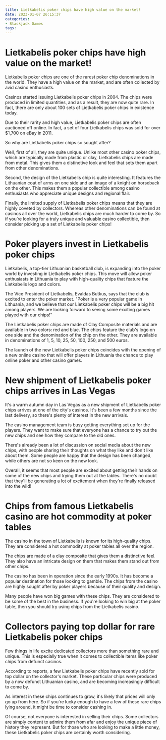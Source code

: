 ```yaml
---
title: Lietkabelis poker chips have high value on the market! 
date: 2023-01-07 20:15:37
categories:
- Blackjack Games
tags:
---
```



#  Lietkabelis poker chips have high value on the market! 

Lietkabelis poker chips are one of the rarest poker chip denominations in the world. They have a high value on the market, and are often collected by avid casino enthusiasts.

Casinos started issuing Lietkabelis poker chips in 2004. The chips were produced in limited quantities, and as a result, they are now quite rare. In fact, there are only about 100 sets of Lietkabelis poker chips in existence today.

Due to their rarity and high value, Lietkabelis poker chips are often auctioned off online. In fact, a set of four Lietkabelis chips was sold for over $1,700 on eBay in 2011.

So why are Lietkabelis poker chips so sought after?

Well, first of all, they are quite unique. Unlike most other casino poker chips, which are typically made from plastic or clay, Lietkabelis chips are made from metal. This gives them a distinctive look and feel that sets them apart from other denominations.

Second, the design of the Lietkabelis chip is quite interesting. It features the Lithuanian coat of arms on one side and an image of a knight on horseback on the other. This makes them a popular collectible among casino enthusiasts who appreciate unique designs and regional flair.

Finally, the limited supply of Lietkabelis poker chips means that they are highly coveted by collectors. Whereas other denominations can be found at casinos all over the world, Lietkabelis chips are much harder to come by. So if you’re looking for a truly unique and valuable casino collectible, then consider picking up a set of Lietkabelis poker chips!

#  Poker players invest in Lietkabelis poker chips 

Lietkabelis, a top-tier Lithuanian basketball club, is expanding into the poker world by investing in Lietkabelis poker chips. This move will allow poker enthusiasts in Lithuania to play with high-quality chips that feature the Lietkabelis logo and colors.

The Vice President of Lietkabelis, Evaldas Butkus, says that the club is excited to enter the poker market. "Poker is a very popular game in Lithuania, and we believe that our Lietkabelis poker chips will be a big hit among players. We are looking forward to seeing some exciting games played with our chips!"

The Lietkabelis poker chips are made of Clay Composite materials and are available in two colors: red and blue. The chips feature the club's logo on one side and the denomination of the chip on the other. They are available in denominations of 1, 5, 10, 25, 50, 100, 250, and 500 euros.

The launch of the new Lietkabelis poker chips coincides with the opening of a new online casino that will offer players in Lithuania the chance to play online poker and other casino games.

#  New shipment of Lietkabelis poker chips arrives in Las Vegas 

It's a warm autumn day in Las Vegas as a new shipment of Lietkabelis poker chips arrives at one of the city's casinos. It's been a few months since the last delivery, so there's plenty of interest in the new arrivals.

The casino management team is busy getting everything set up for the players. They want to make sure that everyone has a chance to try out the new chips and see how they compare to the old ones.

There's already been a lot of discussion on social media about the new chips, with people sharing their thoughts on what they like and don't like about them. Some people are happy that the design has been changed, while others are not so keen on the new look.

Overall, it seems that most people are excited about getting their hands on some of the new chips and trying them out at the tables. There's no doubt that they'll be generating a lot of excitement when they're finally released into the wild!

#  Chips from famous Lietkabelis casino are hot commodity at poker tables 

The casino in the town of Lietkabelis is known for its high-quality chips. They are considered a hot commodity at poker tables all over the region.

The chips are made of a clay composite that gives them a distinctive feel. They also have an intricate design on them that makes them stand out from other chips.

The casino has been in operation since the early 1990s. It has become a popular destination for those looking to gamble. The chips from the casino are highly sought after by poker players because of their quality and design.

Many people have won big games with these chips. They are considered to be some of the best in the business. If you're looking to win big at the poker table, then you should try using chips from the Lietkabelis casino.

#  Collectors paying top dollar for rare Lietkabelis poker chips

Few things in life excite dedicated collectors more than something rare and unique. This is especially true when it comes to collectible items like poker chips from defunct casinos.

According to reports, a few Lietkabelis poker chips have recently sold for top dollar on the collector's market. These particular chips were produced by a now defunct Lithuanian casino, and are becoming increasingly difficult to come by.

As interest in these chips continues to grow, it's likely that prices will only go up from here. So if you're lucky enough to have a few of these rare chips lying around, it might be time to consider cashing in.

Of course, not everyone is interested in selling their chips. Some collectors are simply content to admire them from afar and enjoy the unique piece of history they represent. But for those who are looking to make a little money, these Lietkabelis poker chips are certainly worth considering.